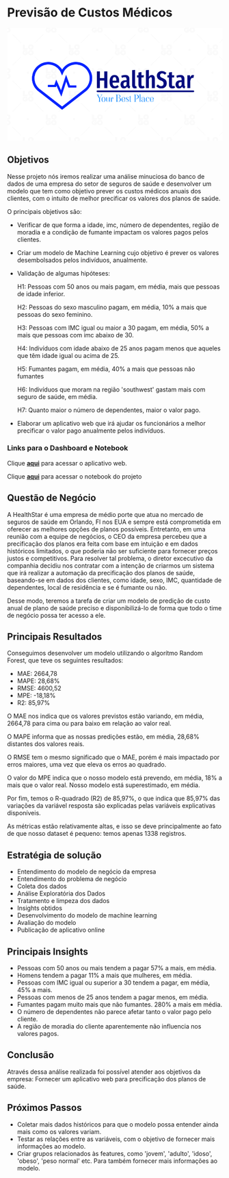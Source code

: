 
# Previsão de Custos Médicos
![Alt text](/images/logo.png)

## Objetivos

Nesse projeto nós iremos realizar uma análise minuciosa do banco de dados de uma empresa do setor de seguros de saúde e desenvolver um modelo que tem como objetivo prever os custos médicos anuais dos clientes, com o intuito de melhor precificar os valores dos planos de saúde.

O principais objetivos são:

- Verificar de que forma a idade, imc, número de dependentes, região de moradia e a condição de fumante impactam os valores pagos pelos clientes.

- Criar um modelo de Machine Learning cujo objetivo é prever os valores desembolsados pelos indivíduos, anualmente.

- Validação de algumas hipóteses:

    H1: Pessoas com 50 anos ou mais pagam, em média, mais que pessoas de idade inferior.

    H2: Pessoas do sexo masculino pagam, em média, 10% a mais que pessoas do sexo feminino.
    
    H3: Pessoas com IMC igual ou maior a 30 pagam, em média, 50% a mais que pessoas com imc abaixo de 30.
   
    H4: Indivíduos com idade abaixo de 25 anos pagam menos que aqueles que têm idade igual ou acima de 25.
   
    H5: Fumantes pagam, em média, 40% a mais que pessoas não fumantes
   
    H6: Indivíduos que moram na região 'southwest' gastam mais com seguro de saúde, em média.
   
    H7: Quanto maior o número de dependentes, maior o valor pago.


- Elaborar um aplicativo web que irá ajudar os funcionários a melhor precificar o valor pago anualmente pelos indivíduos.

### Links para o Dashboard e Notebook
Clique [**aqui**](https://huggingface.co/spaces/joaocalista/insurance-premium-prediction) para acessar o aplicativo web.

Clique [**aqui**](https://github.com/joaocalista/insurance_predict/blob/main/project.ipynb) para acessar o notebook do projeto

## Questão de Negócio

A HealthStar é uma empresa de médio porte que atua no mercado de seguros de saúde em Orlando, Fl nos EUA e sempre está comprometida em oferecer as melhores opções de planos possíveis. Entretanto, em uma reunião com a equipe de negócios, o CEO da empresa percebeu que a precificação dos planos era feita com base em intuição e em dados históricos limitados, o que poderia não ser suficiente para fornecer preços justos e competitivos. Para resolver tal problema, o diretor excecutivo da companhia decidiu nos contratar com a intenção de criarmos um sistema que irá realizar a automação da precificação dos planos de saúde, baseando-se em dados dos clientes,  como idade, sexo, IMC, quantidade de dependentes, local de residência e se é fumante ou não.

Desse modo, teremos a tarefa de criar um modelo de predição de custo anual de plano de saúde preciso e disponibilizá-lo de forma que todo o time de negócio possa ter acesso a ele.

## Principais Resultados
Conseguimos desenvolver um modelo utilizando o algorítmo Random Forest, que teve os seguintes resultados:

- MAE: 2664,78
- MAPE: 28,68%
- RMSE: 4600,52
- MPE: -18,18%
- R2: 85,97%

O MAE nos indica que os valores previstos estão variando, em média, 2664,78 para cima ou para baixo em relação ao valor real.

O MAPE informa que as nossas predições estão, em média, 28,68% distantes dos valores reais.

O RMSE tem o mesmo significado que o MAE, porém é mais impactado por erros maiores, uma vez que eleva os erros ao quadrado.

O valor do MPE indica que o nosso modelo está prevendo, em média, 18% a mais que o valor real. Nosso modelo está superestimado, em média.

Por fim, temos o R-quadrado (R2) de 85,97%, o que indica que 85,97% das variações da variável resposta são explicadas pelas variáveis explicativas disponíveis.

As métricas estão relativamente altas, e isso se deve principalmente ao fato de que nosso dataset é pequeno: temos apenas 1338 registros.


## Estratégia de solução
- Entendimento do modelo de negócio da empresa
- Entendimento do problema de negócio
- Coleta dos dados
- Análise Exploratória dos Dados
- Tratamento e limpeza dos dados
- Insights obtidos
- Desenvolvimento do modelo de machine learning
- Avaliação do modelo
- Publicação de aplicativo online

## Principais Insights
- Pessoas com 50 anos ou mais tendem a pagar 57% a mais, em média.
- Homens tendem a pagar 11% a mais que mulheres, em média.
- Pessoas com IMC igual ou superior a 30 tendem a pagar, em média, 45% a mais.
- Pessoas com menos de 25 anos tendem a pagar menos, em média.
- Fumantes pagam muito mais que não fumantes. 280% a mais em média.
- O número de dependentes não parece afetar tanto o valor pago pelo cliente.
- A região de moradia do cliente aparentemente não influencia nos valores pagos.

## Conclusão
Através dessa análise realizada foi possível atender aos objetivos da empresa:
Fornecer um aplicativo web para precificação dos planos de saúde.

## Próximos Passos
- Coletar mais dados históricos para que o modelo possa entender ainda mais como os valores variam.
- Testar as relações entre as variáveis, com o objetivo de fornecer mais informações ao modelo.
- Criar grupos relacionados às features, como 'jovem', 'adulto', 'idoso', 'obeso', 'peso normal' etc. Para também fornecer mais informações ao modelo.
